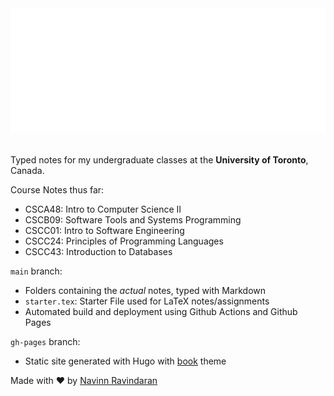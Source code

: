 <!--
---
title: "Home"
slug: "index"
bookHidden: true
bookToc: false
---
-->
<div align="center"><img width="800" height="200" src="https://raw.githubusercontent.com/navn-r/notes/gh-pages/static/logo.svg" /></div><br />   

Typed notes for my undergraduate classes at the **University of Toronto**, Canada.

Course Notes thus far: 
- CSCA48: Intro to Computer Science II  
- CSCB09: Software Tools and Systems Programming
- CSCC01: Intro to Software Engineering
- CSCC24: Principles of Programming Languages
- CSCC43: Introduction to Databases

`main` branch: 
  - Folders containing the *actual* notes, typed with Markdown  
  - `starter.tex`: Starter File used for LaTeX notes/assignments
  - Automated build and deployment using Github Actions and Github Pages

`gh-pages` branch: 
  - Static site generated with Hugo with [book](https://github.com/alex-shpak/hugo-book/) theme

Made with ❤️ by [Navinn Ravindaran](https://navn.me)
